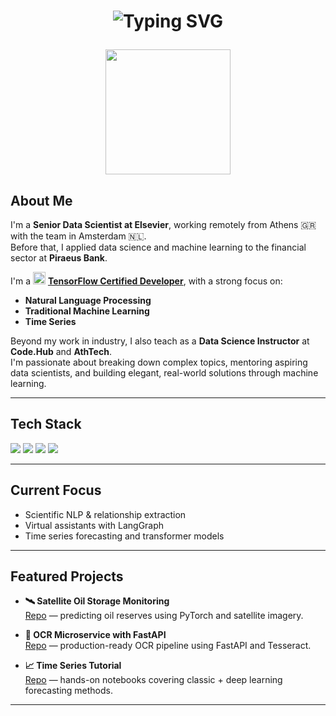 <h1 align="center">
  <p align="center">
  <img src="https://readme-typing-svg.herokuapp.com?font=Fira+Code&weight=500&size=22&pause=1000&center=true&vCenter=true&width=435&lines=Welcome+to+my+GitHub!;" alt="Typing SVG" />
</p>

<p align="center">
  <img src="https://media.giphy.com/media/qgQUggAC3Pfv687qPC/giphy.gif" width="200" />
</p>

## About Me

I'm a **Senior Data Scientist at Elsevier**, working remotely from Athens 🇬🇷 with the team in Amsterdam 🇳🇱.  
Before that, I applied data science and machine learning to the financial sector at **Piraeus Bank**.

I'm a <img src="https://skillicons.dev/icons?i=tensorflow" height="20" alt="TensorFlow" />  [**TensorFlow Certified Developer**](https://www.credential.net/f14b9d58-7ae6-4d47-be33-b18393006aec#acc.V8iNQ3eg), with a strong focus on:

- **Natural Language Processing**
- **Traditional Machine Learning**
- **Time Series**

Beyond my work in industry, I also teach as a **Data Science Instructor** at **Code.Hub** and **AthTech**.  
I'm passionate about breaking down complex topics, mentoring aspiring data scientists, and building elegant, real-world solutions through machine learning.


---

## Tech Stack

<p align="left">
  <!-- Languages -->
  <img src="https://skillicons.dev/icons?i=python,r" />

  <!-- ML / Data Science Frameworks -->
  <img src="https://skillicons.dev/icons?i=tensorflow,pytorch,sklearn" />

  <!-- Dev Tools -->
  <img src="https://skillicons.dev/icons?i=fastapi,vscode,git,docker,pycharm" />

  <!-- Cloud & Infra -->
  <img src="https://skillicons.dev/icons?i=aws,azure,linux,postgres,github" />
</p>


---

## Current Focus

- Scientific NLP & relationship extraction  
- Virtual assistants with LangGraph
- Time series forecasting and transformer models 

---

## Featured Projects

- **🛰 Satellite Oil Storage Monitoring**  
  [Repo](https://github.com/PantosThn/Satellite-Oil-Storage-Monitoring) — predicting oil reserves using PyTorch and satellite imagery.

- **🧠 OCR Microservice with FastAPI**  
  [Repo](https://github.com/PantosThn/ocr-microservice-fastapi) — production-ready OCR pipeline using FastAPI and Tesseract.

- **📈 Time Series Tutorial**  
  [Repo](https://github.com/PantosThn/timeseries_tutorial) — hands-on notebooks covering classic + deep learning forecasting methods.

---

